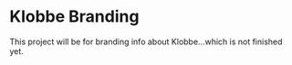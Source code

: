 # Klobbe Branding

This project will be for branding info about Klobbe...which is not finished yet.
